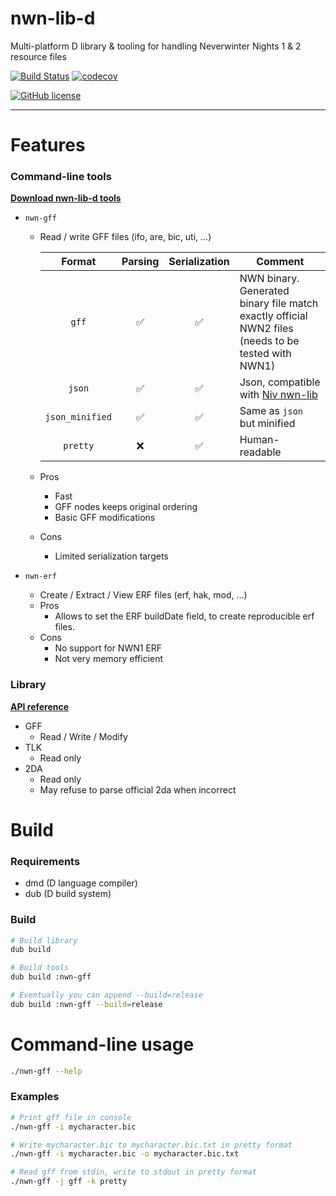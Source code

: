 # nwn-lib-d
Multi-platform D library & tooling for handling Neverwinter Nights 1 & 2 resource files

[![Build Status](https://travis-ci.org/CromFr/nwn-lib-d.svg?branch=master)](https://travis-ci.org/CromFr/nwn-lib-d)
[![codecov](https://codecov.io/gh/CromFr/nwn-lib-d/branch/master/graph/badge.svg)](https://codecov.io/gh/CromFr/nwn-lib-d)

[![GitHub license](https://img.shields.io/badge/license-GPL%203.0-blue.svg)](https://raw.githubusercontent.com/CromFr/nwn-lib-d/master/LICENSE)

---

# Features

### Command-line tools

__[Download nwn-lib-d tools](https://cromfr.github.io/nwn-lib-d/)__

- `nwn-gff`
  + Read / write GFF files (ifo, are, bic, uti, ...)
  
    | Format | Parsing | Serialization | Comment |
    |:------:|:-------:|:-------------:|---------|
    |`gff`| :white_check_mark:| :white_check_mark:|NWN binary. Generated binary file match exactly official NWN2 files (needs to be tested with NWN1)|
    |`json`| :white_check_mark:| :white_check_mark:|Json, compatible with [Niv nwn-lib](https://github.com/niv/nwn-lib)|
    |`json_minified`|:white_check_mark:|:white_check_mark:|Same as `json` but minified|
    |`pretty`|:x:| :white_check_mark:|Human-readable|

  + Pros
    * Fast
    * GFF nodes keeps original ordering
    * Basic GFF modifications
  + Cons
    * Limited serialization targets

- `nwn-erf`
  + Create / Extract / View ERF files (erf, hak, mod, ...)
  + Pros
    * Allows to set the ERF buildDate field, to create reproducible erf files.
  + Cons
    * No support for NWN1 ERF
    * Not very memory efficient

### Library

__[API reference](https://cromfr.github.io/nwn-lib-d/docs)__

- GFF
    + Read / Write / Modify
- TLK
    + Read only
- 2DA
    + Read only
    + May refuse to parse official 2da when incorrect


# Build

### Requirements
- dmd (D language compiler)
- dub (D build system)

### Build
```sh
# Build library
dub build

# Build tools
dub build :nwn-gff

# Eventually you can append --build=release
dub build :nwn-gff --build=release
```

# Command-line usage

```sh
./nwn-gff --help

```

### Examples
```sh
# Print gff file in console
./nwn-gff -i mycharacter.bic

# Write mycharacter.bic to mycharacter.bic.txt in pretty format
./nwn-gff -i mycharacter.bic -o mycharacter.bic.txt

# Read gff from stdin, write to stdout in pretty format
./nwn-gff -j gff -k pretty
```

